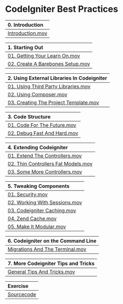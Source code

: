 # CodeIgniter Best Practices #

| **0. Introduction** |
|:--------------------|
| [Introduction.mov](http://anselal.sey.es/files/CodeIgniter_Best_Practices/0._Introduction/Introduction.mov) |

| **1. Starting Out** |
|:--------------------|
| [01. Getting Your Learn On.mov](http://anselal.sey.es/files/CodeIgniter_Best_Practices/1._Starting_Out/01._Getting_Your_Learn_On.mov) |
| [02. Create A Barebones Setup.mov](http://anselal.sey.es/files/CodeIgniter_Best_Practices/1._Starting_Out/02._Create_A_Barebones_Setup.mov) |

| **2. Using External Libraries In Codeigniter** |
|:-----------------------------------------------|
| [01. Using Third Party Libraries.mov](http://anselal.sey.es/files/CodeIgniter_Best_Practices/2._Using_External_Libraries_In_Codeigniter/01._Using_Third_Party_Libraries.mov) |
| [02. Using Composer.mov](http://anselal.sey.es/files/CodeIgniter_Best_Practices/2._Using_External_Libraries_In_Codeigniter/02._Using_Composer.mov) |
| [03. Creating The Project Template.mov](http://anselal.sey.es/files/CodeIgniter_Best_Practices/2._Using_External_Libraries_In_Codeigniter/03._Creating_The_Project_Template.mov) |

| **3. Code Structure** |
|:----------------------|
| [01. Code For The Future.mov](http://anselal.sey.es/files/CodeIgniter_Best_Practices/3._Code_Structure/01._Code_For_The_Future.mov) |
| [02. Debug Fast And Hard.mov](http://anselal.sey.es/files/CodeIgniter_Best_Practices/3._Code_Structure/02._Debug_Fast_And_Hard.mov) |

| **4. Extending Codeigniter** |
|:-----------------------------|
| [01. Extend The Controllers.mov](http://anselal.sey.es/files/CodeIgniter_Best_Practices/4._Extending_Codeigniter/01._Extend_The_Controllers.mov) |
| [02. Thin Controllers Fat Models.mov](http://anselal.sey.es/files/CodeIgniter_Best_Practices/4._Extending_Codeigniter/02._Thin_Controllers_Fat_Models.mov) |
| [03. Some More Controllers.mov](http://anselal.sey.es/files/CodeIgniter_Best_Practices/4._Extending_Codeigniter/03._Some_More_Controllers.mov) |

| **5. Tweaking Components** |
|:---------------------------|
| [01. Security.mov](http://anselal.sey.es/files/CodeIgniter_Best_Practices/5._Tweaking_Components/01._Security.mov) |
| [02. Working With Sessions.mov](http://anselal.sey.es/files/CodeIgniter_Best_Practices/5._Tweaking_Components/02._Working_With_Sessions.mov) |
| [03. Codeigniter Caching.mov](http://anselal.sey.es/files/CodeIgniter_Best_Practices/5._Tweaking_Components/03._Codeigniter_Caching.mov) |
| [04. Zend Cache.mov](http://anselal.sey.es/files/CodeIgniter_Best_Practices/5._Tweaking_Components/04._Zend_Cache.mov) |
| [05. Make It Modular.mov](http://anselal.sey.es/files/CodeIgniter_Best_Practices/5._Tweaking_Components/05._Make_It_Modular.mov) |

| **6. Codeigniter on the Command Line** |
|:---------------------------------------|
| [Migrations And The Terminal.mov](http://anselal.sey.es/files/CodeIgniter_Best_Practices/6._Codeigniter_on_the_Command_Line/Migrations_And_The_Terminal.mov) |

| **7. More Codeigniter Tips and Tricks** |
|:----------------------------------------|
| [General Tips And Tricks.mov](http://anselal.sey.es/files/CodeIgniter_Best_Practices/7._More_Codeigniter_Tips_and_Tricks/General_Tips_And_Tricks.mov) |

| **Exercise** |
|:-------------|
| [Sourcecode](http://anselal.esy.es/files/CodeIgniter_Best_Practice/Exercise/sourcecode.zip) |
